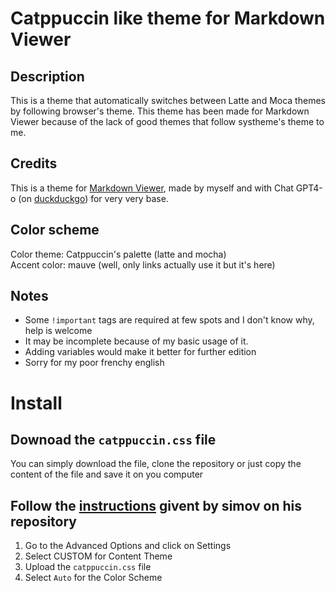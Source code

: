 # Catppuccin like theme for Markdown Viewer
## Description
This is a theme that automatically switches between Latte and Moca themes by following browser's theme. This theme has been made for Markdown Viewer because of the lack of good themes that follow systheme's theme to me.  

## Credits
This is a theme for [Markdown Viewer](https://github.com/simov/markdown-viewer), made by myself and with Chat GPT4-o (on [duckduckgo](https://duck.ai)) for very very base.

## Color scheme
Color theme: Catppuccin's palette (latte and mocha)  
Accent color: mauve (well, only links actually use it but it's here)  

## Notes 
- Some `!important` tags are required at few spots and I don't know why, help is welcome  
- It may be incomplete because of my basic usage of it.
- Adding variables would make it better for further edition
- Sorry for my poor frenchy english

# Install
## Downoad the `catppuccin.css` file
You can simply download the file, clone the repository or just copy the content of the file and save it on you computer
## Follow the [instructions](https://github.com/simov/markdown-viewer?tab=readme-ov-file#custom-theme) givent by simov on his repository
1. Go to the Advanced Options and click on Settings
2. Select CUSTOM for Content Theme
3. Upload the `catppuccin.css` file
4. Select `Auto` for the Color Scheme
